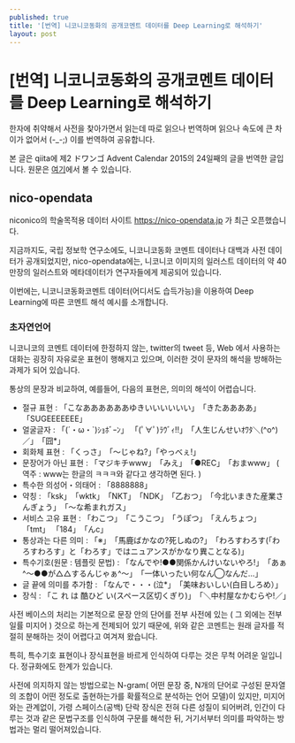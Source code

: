 ```yaml
---
published: true
title: '[번역] 니코니코동화의 공개코멘트 데이터를 Deep Learning로 해석하기'
layout: post
---
```

# [번역] 니코니코동화의 공개코멘트 데이터를 Deep Learning로 해석하기

한자에 취약해서 사전을 찾아가면서 읽는데 따로 읽으나 번역하며 읽으나 속도에 큰 차이가 없어서 (-_-;) 이를 번역하여 공유합니다.

본 글은 qiita에 제2 ドワンゴ Advent Calendar 2015의 24일째의 글을 번역한 글입니다. 원문은 [여기](http://qiita.com/ixixi/items/a3d56b2db6e09249a519)에서 볼 수 있습니다.

## nico-opendata

niconico의 학술목적용 데이터 사이트 https://nico-opendata.jp 가 최근 오픈했습니다.

지금까지도, 국립 정보학 연구소에도, 니코니코동화 코멘트 데이터나 대백과 사전 데이터가 공개되었지만, nico-opendata에는, 니코니코 이미지의 일러스트 데이터의 약 40만장의 일러스트와 메타데이터가 연구자들에게 제공되어 있습니다. 

이번에는, 니코니코동화코멘트 데이터(어디서도 습득가능)을 이용하여 Deep Learning에 따른 코멘트 해석 예시를 소개합니다.




### 초자연언어 
니코니코의 코멘트 데이터에 한정하지 않는, twitter의 tweet 등, Web 에서 사용하는 대화는 굉장히 자유로운 표현이 행해지고 있으며, 이러한 것이 문자의 해석을 방해하는 과제가 되어 있습니다.

통상의 문장과 비교하여, 예를들어, 다음의 표현은, 의미의 해석이 어렵습니다.

* 절규 표현 : 「こなああああああゆきいいいいいい」　「きたああああ」 「SUGEEEEEEE」
* 얼굴글자 : 「(´・ω・`)ｼｮﾎﾞｰﾝ」 「(ﾟ∀ﾟ)ﾗｳﾞｨ!!」　「人生じんせいｵﾜﾀ＼(^o^)／」　「囧*」
* 회화체 표현 : 「くっさ」　「〜じゃね?」「やっべぇ!」
* 문장어가 아닌 표현 : 「マジキチwww」　「みえ」　「●REC」　「おまwww」 ( 역주 : www는 한글의 ㅋㅋㅋ와 같다고 생각하면 된다. )
* 특수한 의성어・의태어 : 「8888888」
* 약칭 : 「ksk」　「wktk」　「NKT」　「NDK」　「乙おつ」　「今北いまきた産業さんぎょう」　「〜な希まれガス」
* 서비스 고유 표현 : 「わこつ」　「こうこつ」　「うぽつ」　「えんちょつ」　「tmt」 「184」　「んc」
* 통상과는 다른 의미 : 「※」　「馬鹿ばかなの?死しぬの?」　「わろすわろす(「わろすわろす」と「わろす」ではニュアンスがかなり異ことなる)」 
* 특수기호(원문 : 템플릿 문법) : 「なんでや!●●関係かんけいないやろ!」　「あぁ^～●●が△△するんじゃぁ^～」　「一体いったい何なん◯なんだ…」
* 글 끝에 의미를 추가함 : 「なんで・・・(泣*」　「美味おいしい(白目しろめ）」
* 장식 : 「こ れ は 酷ひど い(スペース区切くぎり)」　「＼中村屋なかむらや!／」

사전 베이스의 처리는 기본적으로 문장 안의 단어를 전부 사전에 있는 ( 그 외에는 전부 일률 미지어 ) 것으로 하는게 전제되어 있기 때문에, 위와 같은 코멘트는 원래 글자를 적절히 분해하는 것이 어렵다고 여겨져 왔습니다. 

특히, 특수기호 표현이나 장식표현을 바르게 인식하여 다루는 것은 무척 어려운 일입니다. 정규화에도 한계가 있습니다. 

사전에 의지하지 않는 방법으로는 N-gram( 어떤 문장 중, N개의 단어로 구성된 문자열의 조합이 어떤 정도로 출현하는가를 확률적으로 분석하는 언어 모델)이 있지만, 미지어와는 관계없이, 가령 스페이스(공백) 단락 장식은 전혀 다른 성질이 되어버려, 인간이 다루는 것과 같은 문법구조를 인식하여 구문를 해석한 뒤, 거기서부터 의미를 파악하는 방법과는 멀리 떨어져있습니다.



